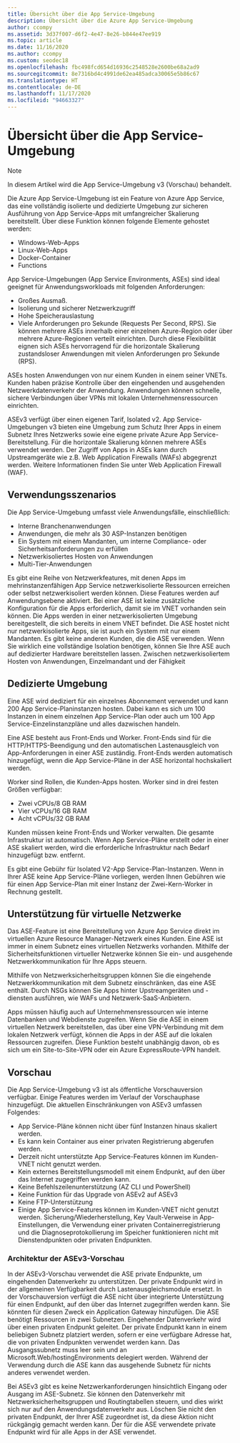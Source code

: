 ```yaml
---
title: Übersicht über die App Service-Umgebung
description: Übersicht über die Azure App Service-Umgebung
author: ccompy
ms.assetid: 3d37f007-d6f2-4e47-8e26-b844e47ee919
ms.topic: article
ms.date: 11/16/2020
ms.author: ccompy
ms.custom: seodec18
ms.openlocfilehash: fbc498fcd654d16936c2548528e2600be68a2ad9
ms.sourcegitcommit: 8e7316bd4c4991de62ea485adca30065e5b86c67
ms.translationtype: HT
ms.contentlocale: de-DE
ms.lasthandoff: 11/17/2020
ms.locfileid: "94663327"
---
```

# <a name="app-service-environment-overview"></a>Übersicht über die App Service-Umgebung 

> [!NOTE]
> In diesem Artikel wird die App Service-Umgebung v3 (Vorschau) behandelt.
> 

Die Azure App Service-Umgebung ist ein Feature von Azure App Service, das eine vollständig isolierte und dedizierte Umgebung zur sicheren Ausführung von App Service-Apps mit umfangreicher Skalierung bereitstellt. Über diese Funktion können folgende Elemente gehostet werden:

- Windows-Web-Apps
- Linux-Web-Apps
- Docker-Container
- Functions

App Service-Umgebungen (App Service Environments, ASEs) sind ideal geeignet für Anwendungsworkloads mit folgenden Anforderungen:

- Großes Ausmaß.
- Isolierung und sicherer Netzwerkzugriff
- Hohe Speicherauslastung
- Viele Anforderungen pro Sekunde (Requests Per Second, RPS). Sie können mehrere ASEs innerhalb einer einzelnen Azure-Region oder über mehrere Azure-Regionen verteilt einrichten. Durch diese Flexibilität eignen sich ASEs hervorragend für die horizontale Skalierung zustandsloser Anwendungen mit vielen Anforderungen pro Sekunde (RPS).

ASEs hosten Anwendungen von nur einem Kunden in einem seiner VNETs. Kunden haben präzise Kontrolle über den eingehenden und ausgehenden Netzwerkdatenverkehr der Anwendung. Anwendungen können schnelle, sichere Verbindungen über VPNs mit lokalen Unternehmensressourcen einrichten.

ASEv3 verfügt über einen eigenen Tarif, Isolated v2.
App Service-Umgebungen v3 bieten eine Umgebung zum Schutz Ihrer Apps in einem Subnetz Ihres Netzwerks sowie eine eigene private Azure App Service-Bereitstellung.
Für die horizontale Skalierung können mehrere ASEs verwendet werden. Der Zugriff von Apps in ASEs kann durch Upstreamgeräte wie z.B. Web Application Firewalls (WAFs) abgegrenzt werden. Weitere Informationen finden Sie unter Web Application Firewall (WAF).

## <a name="usage-scenarios"></a>Verwendungsszenarios

Die App Service-Umgebung umfasst viele Anwendungsfälle, einschließlich:

- Interne Branchenanwendungen
- Anwendungen, die mehr als 30 ASP-Instanzen benötigen
- Ein System mit einem Mandanten, um interne Compliance- oder Sicherheitsanforderungen zu erfüllen
- Netzwerkisoliertes Hosten von Anwendungen
- Multi-Tier-Anwendungen

Es gibt eine Reihe von Netzwerkfeatures, mit denen Apps im mehrinstanzenfähigen App Service netzwerkisolierte Ressourcen erreichen oder selbst netzwerkisoliert werden können. Diese Features werden auf Anwendungsebene aktiviert.  Bei einer ASE ist keine zusätzliche Konfiguration für die Apps erforderlich, damit sie im VNET vorhanden sein können. Die Apps werden in einer netzwerkisolierten Umgebung bereitgestellt, die sich bereits in einem VNET befindet. Die ASE hostet nicht nur netzwerkisolierte Apps, sie ist auch ein System mit nur einem Mandanten. Es gibt keine anderen Kunden, die die ASE verwenden. Wenn Sie wirklich eine vollständige Isolation benötigen, können Sie Ihre ASE auch auf dedizierter Hardware bereitstellen lassen. Zwischen netzwerkisoliertem Hosten von Anwendungen, Einzelmandant und der Fähigkeit 

## <a name="dedicated-environment"></a>Dedizierte Umgebung
Eine ASE wird dediziert für ein einzelnes Abonnement verwendet und kann 200 App Service-Planinstanzen hosten. Dabei kann es sich um 100 Instanzen in einem einzelnen App Service-Plan oder auch um 100 App Service-Einzelinstanzpläne und alles dazwischen handeln.

Eine ASE besteht aus Front-Ends und Worker. Front-Ends sind für die HTTP/HTTPS-Beendigung und den automatischen Lastenausgleich von App-Anforderungen in einer ASE zuständig. Front-Ends werden automatisch hinzugefügt, wenn die App Service-Pläne in der ASE horizontal hochskaliert werden.

Worker sind Rollen, die Kunden-Apps hosten. Worker sind in drei festen Größen verfügbar:

- Zwei vCPUs/8 GB RAM
- Vier vCPUs/16 GB RAM
- Acht vCPUs/32 GB RAM

Kunden müssen keine Front-Ends und Worker verwalten. Die gesamte Infrastruktur ist automatisch. Wenn App Service-Pläne erstellt oder in einer ASE skaliert werden, wird die erforderliche Infrastruktur nach Bedarf hinzugefügt bzw. entfernt.

Es gibt eine Gebühr für Isolated V2-App Service-Plan-Instanzen. Wenn in Ihrer ASE keine App Service-Pläne vorliegen, werden Ihnen Gebühren wie für einen App Service-Plan mit einer Instanz der Zwei-Kern-Worker in Rechnung gestellt.

## <a name="virtual-network-support"></a>Unterstützung für virtuelle Netzwerke
Das ASE-Feature ist eine Bereitstellung von Azure App Service direkt im virtuellen Azure Resource Manager-Netzwerk eines Kunden. Eine ASE ist immer in einem Subnetz eines virtuellen Netzwerks vorhanden. Mithilfe der Sicherheitsfunktionen virtueller Netzwerke können Sie ein- und ausgehende Netzwerkkommunikation für Ihre Apps steuern.

Mithilfe von Netzwerksicherheitsgruppen können Sie die eingehende Netzwerkkommunikation mit dem Subnetz einschränken, das eine ASE enthält. Durch NSGs können Sie Apps hinter Upstreamgeräten und -diensten ausführen, wie WAFs und Netzwerk-SaaS-Anbietern.

Apps müssen häufig auch auf Unternehmensressourcen wie interne Datenbanken und Webdienste zugreifen. Wenn Sie die ASE in einem virtuellen Netzwerk bereitstellen, das über eine VPN-Verbindung mit dem lokalen Netzwerk verfügt, können die Apps in der ASE auf die lokalen Ressourcen zugreifen. Diese Funktion besteht unabhängig davon, ob es sich um ein Site-to-Site-VPN oder ein Azure ExpressRoute-VPN handelt.

## <a name="preview"></a>Vorschau
Die App Service-Umgebung v3 ist als öffentliche Vorschauversion verfügbar.  Einige Features werden im Verlauf der Vorschauphase hinzugefügt. Die aktuellen Einschränkungen von ASEv3 umfassen Folgendes:

- App Service-Pläne können nicht über fünf Instanzen hinaus skaliert werden.
- Es kann kein Container aus einer privaten Registrierung abgerufen werden.
- Derzeit nicht unterstützte App Service-Features können im Kunden-VNET nicht genutzt werden.
- Kein externes Bereitstellungsmodell mit einem Endpunkt, auf den über das Internet zugegriffen werden kann.
- Keine Befehlszeilenunterstützung (AZ CLI und PowerShell)
- Keine Funktion für das Upgrade von ASEv2 auf ASEv3
- Keine FTP-Unterstützung
- Einige App Service-Features können im Kunden-VNET nicht genutzt werden. Sicherung/Wiederherstellung, Key Vault-Verweise in App-Einstellungen, die Verwendung einer privaten Containerregistrierung und die Diagnoseprotokollierung im Speicher funktionieren nicht mit Dienstendpunkten oder privaten Endpunkten.
    
### <a name="asev3-preview-architecture"></a>Architektur der ASEv3-Vorschau
In der ASEv3-Vorschau verwendet die ASE private Endpunkte, um eingehenden Datenverkehr zu unterstützen. Der private Endpunkt wird in der allgemeinen Verfügbarkeit durch Lastenausgleichsmodule ersetzt. In der Vorschauversion verfügt die ASE nicht über integrierte Unterstützung für einen Endpunkt, auf den über das Internet zugegriffen werden kann. Sie könnten für diesen Zweck ein Application Gateway hinzufügen. Die ASE benötigt Ressourcen in zwei Subnetzen.  Eingehender Datenverkehr wird über einen privaten Endpunkt geleitet. Der private Endpunkt kann in einem beliebigen Subnetz platziert werden, sofern er eine verfügbare Adresse hat, die von privaten Endpunkten verwendet werden kann.  Das Ausgangssubnetz muss leer sein und an Microsoft.Web/hostingEnvironments delegiert werden. Während der Verwendung durch die ASE kann das ausgehende Subnetz für nichts anderes verwendet werden.

Bei ASEv3 gibt es keine Netzwerkanforderungen hinsichtlich Eingang oder Ausgang im ASE-Subnetz. Sie können den Datenverkehr mit Netzwerksicherheitsgruppen und Routingtabellen steuern, und dies wirkt sich nur auf den Anwendungsdatenverkehr aus. Löschen Sie nicht den privaten Endpunkt, der Ihrer ASE zugeordnet ist, da diese Aktion nicht rückgängig gemacht werden kann. Der für die ASE verwendete private Endpunkt wird für alle Apps in der ASE verwendet. 

